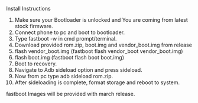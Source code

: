 Install Instructions

1. Make sure your Bootloader is unlocked and You are coming from latest stock firmware.
2. Connect phone to pc and boot to bootloader.
3. Type fastboot -w in cmd prompt/terminal.
4. Download provided rom.zip, boot.img and vendor_boot.img from release
5. flash vendor_boot.img (fastboot flash vendor_boot vendor_boot.img)
6. flash boot.img (fastboot flash boot boot.img)
7. Boot to recovery.
8. Navigate to Adb sideload option and press sideload.
9. Now from pc type adb sideload rom.zip.
10. After sideloading is complete, format storage and reboot to system.

fastboot Images will be provided with march release.
